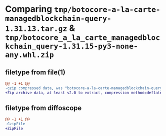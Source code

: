 # Comparing `tmp/botocore-a-la-carte-managedblockchain-query-1.31.13.tar.gz` & `tmp/botocore_a_la_carte_managedblockchain_query-1.31.15-py3-none-any.whl.zip`

## filetype from file(1)

```diff
@@ -1 +1 @@
-gzip compressed data, was "botocore-a-la-carte-managedblockchain-query-1.31.13.tar", last modified: Fri Jul 28 01:14:05 2023, max compression
+Zip archive data, at least v2.0 to extract, compression method=deflate
```

## filetype from diffoscope

```diff
@@ -1 +1 @@
-GzipFile
+ZipFile
```

